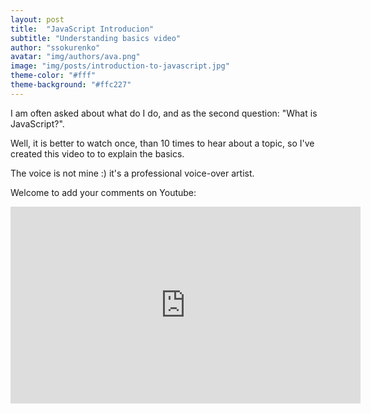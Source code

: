 ```yaml
---
layout: post
title:  "JavaScript Introducion"
subtitle: "Understanding basics video"
author: "ssokurenko"
avatar: "img/authors/ava.png"
image: "img/posts/introduction-to-javascript.jpg"
theme-color: "#fff"
theme-background: "#ffc227"
---
```


I am often asked about what do I do, and as the second question: "What is JavaScript?".

Well, it is better to watch once, than 10 times to hear about a topic, so I've created this video to to explain the basics.

The voice is not mine :) it's a professional voice-over artist.

Welcome to add your comments on Youtube:

<iframe width="560" height="315" src="https://www.youtube.com/embed/1_tTH6RiAXk" frameborder="0" allowfullscreen></iframe>

